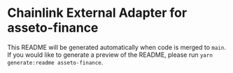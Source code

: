 # Chainlink External Adapter for asseto-finance

This README will be generated automatically when code is merged to `main`. If you would like to generate a preview of the README, please run `yarn generate:readme asseto-finance`.
